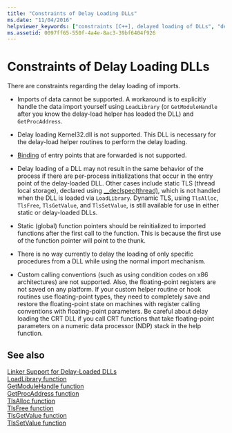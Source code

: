 ```yaml
---
title: "Constraints of Delay Loading DLLs"
ms.date: "11/04/2016"
helpviewer_keywords: ["constraints [C++], delayed loading of DLLs", "delayed loading of DLLs, constraints", "DLLs [C++], constraints"]
ms.assetid: 0097ff65-550f-4a4e-8ac3-39bf6404f926
---
```

# Constraints of Delay Loading DLLs

There are constraints regarding the delay loading of imports.

- Imports of data cannot be supported. A workaround is to explicitly handle the data import yourself using `LoadLibrary` (or `GetModuleHandle` after you know the delay-load helper has loaded the DLL) and `GetProcAddress`.

- Delay loading Kernel32.dll is not supported. This DLL is necessary for the delay-load helper routines to perform the delay loading.

- [Binding](binding-imports.md) of entry points that are forwarded is not supported.

- Delay loading of a DLL may not result in the same behavior of the process if there are per-process initializations that occur in the entry point of the delay-loaded DLL. Other cases include static TLS (thread local storage), declared using [__declspec(thread)](../../cpp/thread.md), which is not handled when the DLL is loaded via `LoadLibrary`. Dynamic TLS, using `TlsAlloc`, `TlsFree`, `TlsGetValue`, and `TlsSetValue`, is still available for use in either static or delay-loaded DLLs.

- Static (global) function pointers should be reinitialized to imported functions after the first call to the function. This is because the first use of the function pointer will point to the thunk.

- There is no way currently to delay the loading of only specific procedures from a DLL while using the normal import mechanism.

- Custom calling conventions (such as using condition codes on x86 architectures) are not supported. Also, the floating-point registers are not saved on any platform. If your custom helper routine or hook routines use floating-point types, they need to completely save and restore the floating-point state on machines with register calling conventions with floating-point parameters. Be careful about delay loading the CRT DLL if you call CRT functions that take floating-point parameters on a numeric data processor (NDP) stack in the help function.

## See also

[Linker Support for Delay-Loaded DLLs](linker-support-for-delay-loaded-dlls.md)<br/>
[LoadLibrary function](/windows/desktop/api/libloaderapi/nf-libloaderapi-loadlibrarya)<br/>
[GetModuleHandle function](/windows/desktop/api/libloaderapi/nf-libloaderapi-getmodulehandlea)<br/>
[GetProcAddress function](/windows/desktop/api/libloaderapi/nf-libloaderapi-getprocaddress)<br/>
[TlsAlloc function](/windows/desktop/api/processthreadsapi/nf-processthreadsapi-tlsalloc)<br/>
[TlsFree function](/windows/desktop/api/processthreadsapi/nf-processthreadsapi-tlsfree)<br/>
[TlsGetValue function](/windows/desktop/api/processthreadsapi/nf-processthreadsapi-tlsgetvalue)<br/>
[TlsSetValue function](/windows/desktop/api/processthreadsapi/nf-processthreadsapi-tlssetvalue)
